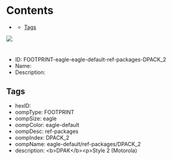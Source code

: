 



Contents
========

* [](#)
	* [Tags](#tags)
  
![][im]
# 

- ID: FOOTPRINT-eagle-eagle-default-ref-packages-DPACK_2
- Name: 
- Description: 

## Tags

- hexID: 
- oompType: FOOTPRINT
- oompSize: eagle
- oompColor: eagle-default
- oompDesc: ref-packages
- oompIndex: DPACK_2
- oompName: eagle-default/ref-packages/DPACK_2
- description: &lt;b&gt;DPAK&lt;/b&gt;&lt;p&gt;Style 2 (Motorola)



[im]: image.png
